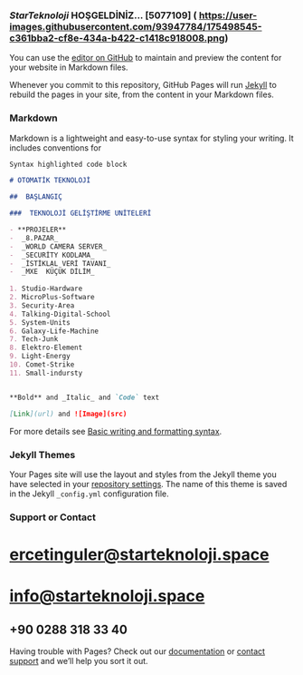 ### *StarTeknoloji* HOŞGELDİNİZ...  [5077109]  (  https://user-images.githubusercontent.com/93947784/175498545-c361bba2-cf8e-434a-b422-c1418c918008.png)  


You can use the [editor on GitHub](https://github.com/StarTeknolojiSpace/javascript-action/edit/gh-pages/index.md) to maintain and preview the content for your website in Markdown files.

Whenever you commit to this repository, GitHub Pages will run [Jekyll](https://jekyllrb.com/) to rebuild the pages in your site, from the content in your Markdown files.

### Markdown

Markdown is a lightweight and easy-to-use syntax for styling your writing. It includes conventions for

```markdown
Syntax highlighted code block

# OTOMATİK TEKNOLOJİ 

##  BAŞLANGIÇ

###  TEKNOLOJİ GELİŞTİRME UNİTELERİ 

- **PROJELER**  
-  _8.PAZAR_ 
-  _WORLD CAMERA SERVER_  
-  _SECURİTY KODLAMA_ 
-  _İSTİKLAL VERİ TAVANI_
-  _MXE  KÜÇÜK DİLİM_
  
1. Studio-Hardware  
2. MicroPlus-Software
3. Security-Area 
4. Talking-Digital-School 
5. System-Units  
6. Galaxy-Life-Machine
7. Tech-Junk
8. Elektro-Element
9. Light-Energy 
10. Comet-Strike
11. Small-indursty 


**Bold** and _Italic_ and `Code` text

[Link](url) and ![Image](src)
```

For more details see [Basic writing and formatting syntax](https://docs.github.com/en/github/writing-on-github/getting-started-with-writing-and-formatting-on-github/basic-writing-and-formatting-syntax).

### Jekyll Themes

Your Pages site will use the layout and styles from the Jekyll theme you have selected in your [repository settings](https://github.com/StarTeknolojiSpace/javascript-action/settings/pages). The name of this theme is saved in the Jekyll `_config.yml` configuration file.

### Support or Contact  

# ercetinguler@starteknoloji.space
# info@starteknoloji.space 
## +90 0288 318 33 40

Having trouble with Pages? Check out our [documentation](https://docs.github.com/categories/github-pages-basics/) or [contact support](https://support.github.com/contact) and we’ll help you sort it out.
